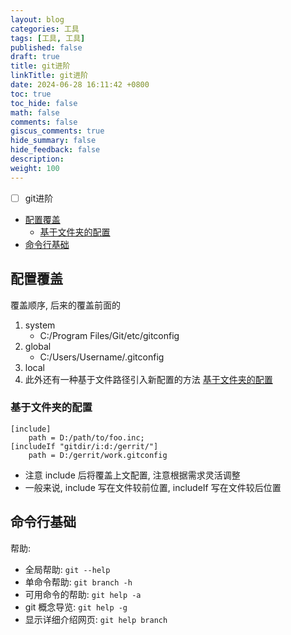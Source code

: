 ```yaml
---
layout: blog
categories: 工具
tags: [工具, 工具]
published: false
draft: true
title: git进阶
linkTitle: git进阶
date: 2024-06-28 16:11:42 +0800
toc: true
toc_hide: false
math: false
comments: false
giscus_comments: true
hide_summary: false
hide_feedback: false
description: 
weight: 100
---
```


- [ ] git进阶

<!-- TOC tocDepth:2..3 chapterDepth:2..6 -->

- [配置覆盖](#配置覆盖)
  - [基于文件夹的配置](#基于文件夹的配置)
- [命令行基础](#命令行基础)

<!-- /TOC -->

## 配置覆盖

覆盖顺序, 后来的覆盖前面的

1. system
   - C:/Program Files/Git/etc/gitconfig
2. global
   - C:/Users/Username/.gitconfig
3. local
4. 此外还有一种基于文件路径引入新配置的方法 [基于文件夹的配置](#基于文件夹的配置)

### 基于文件夹的配置

```config
[include]
    path = D:/path/to/foo.inc;
[includeIf "gitdir/i:d:/gerrit/"]
    path = D:/gerrit/work.gitconfig
```

- 注意 include 后将覆盖上文配置, 注意根据需求灵活调整
- 一般来说, include 写在文件较前位置, includeIf 写在文件较后位置

## 命令行基础

帮助:

- 全局帮助: `git --help`
- 单命令帮助: `git branch -h`
- 可用命令的帮助: `git help -a`
- git 概念导览: `git help -g`
- 显示详细介绍网页: `git help branch`
